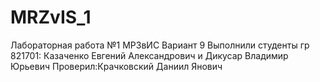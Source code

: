 # MRZvIS_1

Лабораторная работа №1 МР3вИС Вариант 9
Выполнили студенты гр 821701: Казаченко Евгений Александрович и Дикусар Владимир Юрьевич 
Проверил:Крачковский Даниил Янович